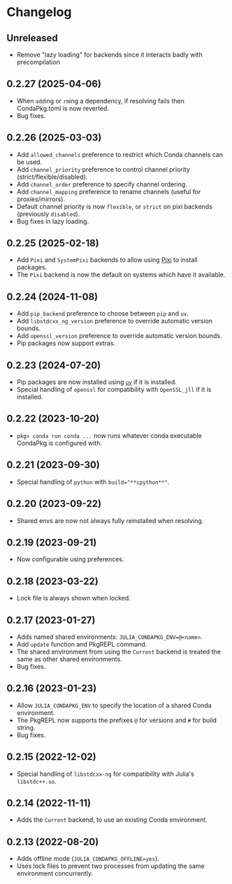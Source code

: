 # Changelog

## Unreleased
* Remove "lazy loading" for backends since it interacts badly with precompilation

## 0.2.27 (2025-04-06)
* When `add`ing or `rm`ing a dependency, if resolving fails then CondaPkg.toml is now reverted.
* Bug fixes.

## 0.2.26 (2025-03-03)
* Add `allowed_channels` preference to restrict which Conda channels can be used.
* Add `channel_priority` preference to control channel priority (strict/flexible/disabled).
* Add `channel_order` preference to specify channel ordering.
* Add `channel_mapping` preference to rename channels (useful for proxies/mirrors).
* Default channel priority is now `flexible`, or `strict` on pixi backends (previously `disabled`).
* Bug fixes in lazy loading.

## 0.2.25 (2025-02-18)
* Add `Pixi` and `SystemPixi` backends to allow using [Pixi](https://pixi.sh/latest/) to install packages.
* The `Pixi` backend is now the default on systems which have it available.

## 0.2.24 (2024-11-08)
* Add `pip_backend` preference to choose between `pip` and `uv`.
* Add `libstdcxx_ng_version` preference to override automatic version bounds.
* Add `openssl_version` preference to override automatic version bounds.
* Pip packages now support extras.

## 0.2.23 (2024-07-20)
* Pip packages are now installed using [`uv`](https://pypi.org/project/uv/) if it is installed.
* Special handling of `openssl` for compatibility with `OpenSSL_jll` if it is installed.

## 0.2.22 (2023-10-20)
* `pkg> conda run conda ...` now runs whatever conda executable CondaPkg is configured with.

## 0.2.21 (2023-09-30)
* Special handling of `python` with `build="**cpython**"`.

## 0.2.20 (2023-09-22)
* Shared envs are now not always fully reinstalled when resolving.

## 0.2.19 (2023-09-21)
* Now configurable using preferences.

## 0.2.18 (2023-03-22)
* Lock file is always shown when locked.

## 0.2.17 (2023-01-27)
* Adds named shared environments: `JULIA_CONDAPKG_ENV=@<name>`.
* Add `update` function and PkgREPL command.
* The shared environment from using the `Current` backend is treated the same as other
  shared environments.
* Bug fixes.

## 0.2.16 (2023-01-23)
* Allow `JULIA_CONDAPKG_ENV` to specify the location of a shared Conda environment.
* The PkgREPL now supports the prefixes `@` for versions and `#` for build string.
* Bug fixes.

## 0.2.15 (2022-12-02)
* Special handling of `libstdcxx-ng` for compatibility with Julia's `libstdc++.so`.

## 0.2.14 (2022-11-11)
* Adds the `Current` backend, to use an existing Conda environment.

## 0.2.13 (2022-08-20)
* Adds offline mode (`JULIA_CONDAPKG_OFFLINE=yes`).
* Uses lock files to prevent two processes from updating the same environment concurrently.
